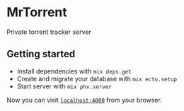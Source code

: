 # MrTorrent

Private torrent tracker server

## Getting started

  * Install dependencies with `mix deps.get`
  * Create and migrate your database with `mix ecto.setup`
  * Start server with `mix phx.server`

Now you can visit [`localhost:4000`](http://localhost:4000) from your browser.
